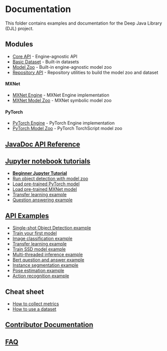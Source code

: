 # Documentation

This folder contains examples and documentation for the Deep Java Library (DJL) project.

## Modules

- [Core API](../api/README.md) - Engine-agnostic API
- [Basic Dataset](../basicdataset/README.md) - Built-in datasets
- [Model Zoo](../model-zoo/README.md) - Built-in engine-agnostic model zoo
- [Repository API](../repository/README.md) - Repository utilities to build the model zoo and dataset
#### MXNet
- [MXNet Engine](../mxnet/mxnet-engine/README.md) - MXNet Engine implementation
- [MXNet Model Zoo](../mxnet/mxnet-model-zoo/README.md) - MXNet symbolic model zoo

#### PyTorch
- [PyTorch Engine](../pytorc/pytorch-engine/README.md) - PyTorch Engine implementation
- [PyTorch Model Zoo](../pytorc/pytorch-model-zoo/README.md) - PyTorch TorchScript model zoo

## [JavaDoc API Reference](https://javadoc.djl.ai/)

## [Jupyter notebook tutorials](../jupyter)

- **[Beginner Jupyter Tutorial](../jupyter/tutorial)**
- [Run object detection with model zoo](../jupyter/object_detection_with_model_zoo.ipynb)
- [Load pre-trained PyTorch model](../jupyter/load_pytorch_model.ipynb)
- [Load pre-trained MXNet model](../jupyter/load_mxnet_model.ipynb)
- [Transfer learning example](../jupyter/transfer_learning_on_cifar10.ipynb)
- [Question answering example](../jupyter/BERTQA.ipynb)

## [API Examples](../examples/README.md)

- [Single-shot Object Detection example](../examples/docs/object_detection.md)
- [Train your first model](../examples/docs/train_mnist_mlp.md)
- [Image classification example](../examples/docs/image_classification.md)
- [Transfer learning example](../examples/docs/train_cifar10_resnet.md)
- [Train SSD model example](../examples/docs/train_pikachu_ssd.md)
- [Multi-threaded inference example](../examples/docs/multithread_inference.md)
- [Bert question and answer example](../examples/docs/BERT_question_and_answer.md)
- [Instance segmentation example](../examples/docs/instance_segmentation.md)
- [Pose estimation example](../examples/docs/pose_estimation.md)
- [Action recognition example](../examples/docs/action_recognition.md)

## Cheat sheet

- [How to collect metrics](how_to_collect_metrics.md)
- [How to use a dataset](development/how_to_use_dataset.md)

## [Contributor Documentation](development/README.md)

## [FAQ](faq.md)
